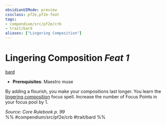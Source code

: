 ```yaml
---
obsidianUIMode: preview
cssclass: pf2e,pf2e-feat
tags:
- compendium/src/pf2e/crb
- trait/bard
aliases: ["Lingering Composition"]
---
```

# Lingering Composition  *Feat 1*  
[bard](Reference/Rules/Traits/bard.md "Bard Class Trait")  

- **Prerequisites**: Maestro muse

By adding a flourish, you make your compositions last longer. You learn the [lingering composition](Reference/Compendium/Spells/lingering-composition.md) focus spell. Increase the number of Focus Points in your focus pool by 1.

*Source: Core Rulebook p. 99*  
%% #compendium/src/pf2e/crb #trait/bard %%